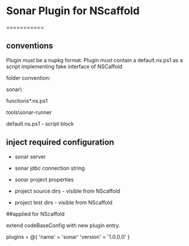 # Sonar Plugin for NScaffold
===========

## conventions

Plugin must be a nupkg format.
Plugin must contain a default.ns.ps1 as a script implementing fake interface of NSCaffold

folder convention:

sonar\

functions\*.ns.ps1

tools\sonar-runner

default.ns.ps1 - script block 

## inject required configuration

* sonar server
* sonar jdbc connection string
* sonar project properties

* project source dirs - visible from NScaffold
* project test dirs - visible from NScaffold
 

##applied for NScaffold

extend codeBaseConfig with new plugin entry.

plugins = @{
     'name' = 'sonar' 
     'version' = '1.0.0.0'
}

